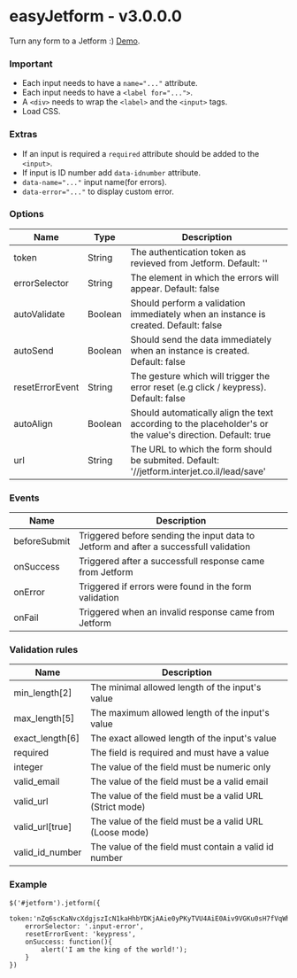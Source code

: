 # easyJetform - v3.0.0.0

Turn any form to a Jetform :)
[Demo](http://www.interjet.co.il/camp/interjet/easyjetform/).

### Important

- Each input needs to have a ```name="..."``` attribute.
- Each input needs to have a ```<label for="...">```.
- A ```<div>``` needs to wrap the ```<label>``` and the ```<input>``` tags.
- Load CSS.

### Extras

- If an input is required a ```required``` attribute should be added to the ```<input>```.
- If input is ID number add ```data-idnumber``` attribute.
- ```data-name="..."``` input name(for errors).
- ```data-error="..."``` to display custom error.


### Options

Name  | Type | Description
------------- | ------------- | -------------
token | String | The authentication token as revieved from Jetform. Default: ''
errorSelector | String | The element in which the errors will appear. Default: false
autoValidate | Boolean | Should perform a validation immediately when an instance is created. Default: false
autoSend | Boolean | Should send the data immediately when an instance is created. Default: false
resetErrorEvent | String | The gesture which will trigger the error reset (e.g click / keypress). Default: false
autoAlign | Boolean | Should automatically align the text according to the placeholder's or the value's direction. Default: true
url | String | The URL to which the form should be submited. Default: '//jetform.interjet.co.il/lead/save'

### Events

Name  | Description
------------- | -------------
beforeSubmit | Triggered before sending the input data to Jetform and after a successfull validation
onSuccess | Triggered after a successfull response came from Jetform
onError | Triggered if errors were found in the form validation
onFail | Triggered when an invalid response came from Jetform

### Validation rules

Name  | Description
------------- | -------------
min_length[2] | The minimal allowed length of the input's value
max_length[5] | The maximum allowed length of the input's value
exact_length[6] | The exact allowed length of the input's value
required | The field is required and must have a value
integer | The value of the field must be numeric only
valid_email | The value of the field must be a valid email
valid_url | The value of the field must be a valid URL (Strict mode)
valid_url[true] | The value of the field must be a valid URL (Loose mode)
valid_id_number | The value of the field must contain a valid id number


### Example

```
$('#jetform').jetform({
	token:'nZq6scKaNvcXdgjszIcN1kaHhbYDKjAAie0yPKyTVU4AiE0Aiv9VGKu0sH7fVqWhqEkRvUyhbApBpYRGmgPkZA==',
	errorSelector: '.input-error',
	resetErrorEvent: 'keypress',
	onSuccess: function(){
		alert('I am the king of the world!');
	}
})
```
